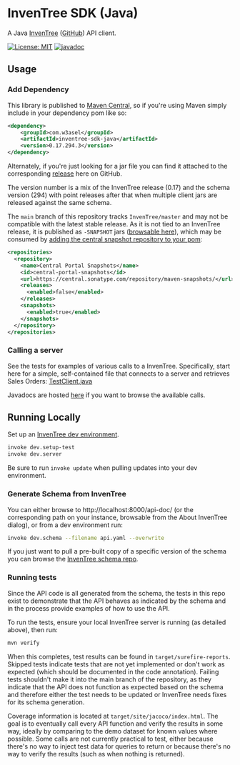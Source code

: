 # InvenTree SDK (Java)

A Java [InvenTree](https://inventree.org/) ([GitHub](https://github.com/inventree/InvenTree)) API client.

[![License: MIT](https://img.shields.io/badge/License-MIT-yellow.svg)](https://opensource.org/licenses/MIT)
[![javadoc](https://javadoc.io/badge2/com.w3asel/inventree-sdk-java/javadoc.svg)](https://javadoc.io/doc/com.w3asel/inventree-sdk-java)

## Usage

### Add Dependency

This library is published to [Maven Central](https://central.sonatype.com/artifact/com.w3asel/inventree-sdk-java), so if you're using Maven simply include in your dependency pom like so:

```xml
<dependency>
    <groupId>com.w3asel</groupId>
    <artifactId>inventree-sdk-java</artifactId>
    <version>0.17.294.3</version>
</dependency>
```

Alternately, if you're just looking for a jar file you can find it attached to the corresponding [release](https://github.com/1337joe/inventree-sdk-java/releases) here on GitHub.

The version number is a mix of the InvenTree release (0.17) and the schema version (294) with point releases after that when multiple client jars are released against the same schema.

The `main` branch of this repository tracks `InvenTree/master` and may not be compatible with the latest stable release. As it is not tied to an InvenTree release, it is published as `-SNAPSHOT` jars ([browsable here](https://central.sonatype.com/service/rest/repository/browse/maven-snapshots/com/w3asel/inventree-sdk-java/)), which may be consumed by [adding the central snapshot repository to your pom](https://central.sonatype.org/publish/publish-portal-snapshots/#consuming-snapshot-releases-for-your-project):

```xml
<repositories>
  <repository>
    <name>Central Portal Snapshots</name>
    <id>central-portal-snapshots</id>
    <url>https://central.sonatype.com/repository/maven-snapshots/</url>
    <releases>
      <enabled>false</enabled>
    </releases>
    <snapshots>
      <enabled>true</enabled>
    </snapshots>
  </repository>
</repositories>
```

### Calling a server

See the tests for examples of various calls to a InvenTree. Specifically, start here for a simple, self-contained file that connects to a server and retrieves Sales Orders: [TestClient.java](src/test/java/com/w3asel/inventree/TestClient.java)

Javadocs are hosted [here](https://javadoc.io/doc/com.w3asel/inventree-sdk-java) if you want to browse the available calls.

## Running Locally

Set up an [InvenTree dev environment](https://docs.inventree.org/en/stable/develop/devcontainer/).

```sh
invoke dev.setup-test
invoke dev.server
```

Be sure to run `invoke update` when pulling updates into your dev environment.

### Generate Schema from InvenTree

You can either browse to http://localhost:8000/api-doc/ (or the corresponding path on your instance, browsable from the About InvenTree dialog), or from a dev environment run:

```sh
invoke dev.schema --filename api.yaml --overwrite
```

If you just want to pull a pre-built copy of a specific version of the schema you can browse the [InvenTree schema repo](https://github.com/inventree/schema).

### Running tests

Since the API code is all generated from the schema, the tests in this repo exist to demonstrate that the API behaves as indicated by the schema and in the process provide examples of how to use the API.

To run the tests, ensure your local InvenTree server is running (as detailed above), then run:

```sh
mvn verify
```

When this completes, test results can be found in `target/surefire-reports`. Skipped tests indicate tests that are not yet implemented or don't work as expected (which should be documented in the code annotation). Failing tests shouldn't make it into the main branch of the repository, as they indicate that the API does not function as expected based on the schema and therefore either the test needs to be updated or InvenTree needs fixes for its schema generation.

Coverage information is located at `target/site/jacoco/index.html`. The goal is to eventually call every API function and verify the results in some way, ideally by comparing to the demo dataset for known values where possible. Some calls are not currently practical to test, either because there's no way to inject test data for queries to return or because there's no way to verify the results (such as when nothing is returned).
